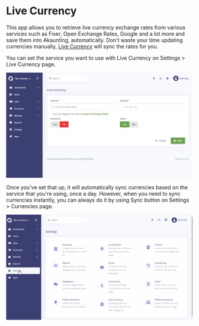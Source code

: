 Live Currency
=============

This app allows you to retrieve live currency exchange rates from various services such as Fixer, Open Exchange Rates, Google and a lot more and save them into Akaunting, automatically. Don't waste your time updating currencies manually, [Live Currency](https://akaunting.com/apps/livecurrency) will sync the rates for you.

You can set the service you want to use with Live Currency on Settings > Live Currency page.

![Live Currency Settings](_images/live-currency-setting-up.jpg)

Once you've set that up, it will automatically sync currencies based on the service that you're using, once a day. However, when you need to sync currencies instantly, you can always do it by using Sync button on Settings > Currencies page.

![Sync Currencies](_images/settings-sync-currencies.gif)
